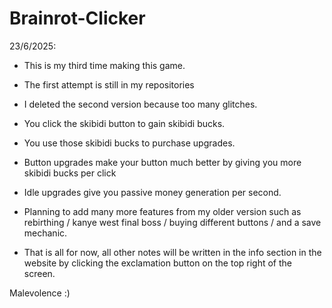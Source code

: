 # Brainrot-Clicker

23/6/2025:
- This is my third time making this game.
- The first attempt is still in my repositories
- I deleted the second version because too many glitches.

- You click the skibidi button to gain skibidi bucks.
- You use those skibidi bucks to purchase upgrades.
- Button upgrades make your button much better by giving you more skibidi bucks per click
- Idle upgrades give you passive money generation per second.

- Planning to add many more features from my older version such as rebirthing / kanye west final boss / buying different buttons / and a save mechanic.

- That is all for now, all other notes will be written in the info section in the website by clicking the exclamation button on the top right of the screen.

Malevolence :)
